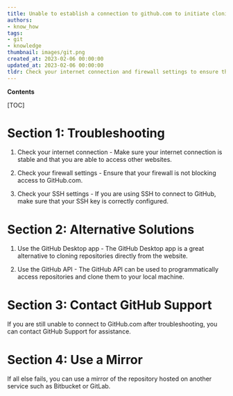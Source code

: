 ```yaml
---
title: Unable to establish a connection to github.com to initiate cloning
authors:
- know_how
tags:
- git
- knowledge
thumbnail: images/git.png
created_at: 2023-02-06 00:00:00
updated_at: 2023-02-06 00:00:00
tldr: Check your internet connection and firewall settings to ensure that GitHub.com is not being blocked.
---
```


**Contents**

[TOC]

# Section 1: Troubleshooting

1. Check your internet connection - Make sure your internet connection is stable and that you are able to access other websites.

2. Check your firewall settings - Ensure that your firewall is not blocking access to GitHub.com.

3. Check your SSH settings - If you are using SSH to connect to GitHub, make sure that your SSH key is correctly configured.

# Section 2: Alternative Solutions

1. Use the GitHub Desktop app - The GitHub Desktop app is a great alternative to cloning repositories directly from the website.

2. Use the GitHub API - The GitHub API can be used to programmatically access repositories and clone them to your local machine.

# Section 3: Contact GitHub Support

If you are still unable to connect to GitHub.com after troubleshooting, you can contact GitHub Support for assistance.

# Section 4: Use a Mirror

If all else fails, you can use a mirror of the repository hosted on another service such as Bitbucket or GitLab.
